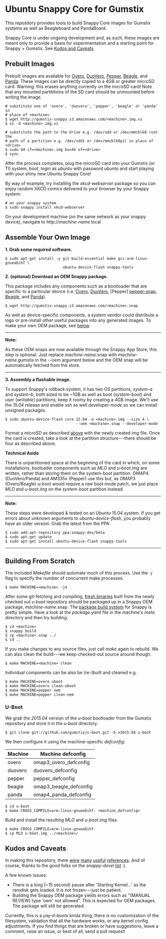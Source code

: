 Ubuntu Snappy Core for Gumstix
==============================
This repository provides tools to build Snappy Core images for Gumstix systems
as well as Beagleboard and PandaBoard.

Snappy Core is under ongoing development and, as such, these images are meant
only to provide a basis for experimentation and a starting point for Snappy +
Gumstix. See [Kudos and Caveats](#kudos-and-caveats).

Prebuilt Images
---------------
Prebuilt images are available for [Overo][overo-img], [DuoVero][duovero-img],
[Pepper][pepper-img], [Beagle][beagle-img], and [Panda][panda-img]. These
images can be directly copied to a 4GB or greater microSD card.  Warning: this
erases anything currently on the microSD card!  Note that any mounted
partititions of the SD card should be unmounted before writing the image.

    # substitute one of 'overo', 'duovero', 'pepper', 'beagle' or 'panda' in
    # place of <machine>
    $ wget http://gumstix-snappy.s3.amazonaws.com/<machine>.img.xz
    $ xz -d <machine>.img.xz

    # substitute the path to the drive e.g. /dev/sdd or /dev/mmcblk0 (not the
    # path of a partition e.g. /dev/sdd1 or /dev/mmcblk0p1) in place of <drive>
    $ sudo dd if=<machine>.img bs=4k of=<drive>
    $ sync

After the process completes, plug the microSD card into your Gumstix (or TI)
system, boot, login as *ubuntu* with password *ubuntu* and start playing with
your shiny new Ubuntu Snappy Core!

By way of example, try installing the *xkcd-webserver* package so you can
enjoy random XKCD comics delivered to your browser by your Snappy system:

    # on your snappy system
    $ sudo snappy install xkcd-webserver

On your development machine (on the same network as your snappy device),
navigate to http://*machine-name*.local

[overo-img]: http://gumstix-snappy.s3.amazonaws.com/overo.img.xz
[duovero-img]: http://gumstix-snappy.s3.amazonaws.com/duovero.img.xz
[pepper-img]: http://gumstix-snappy.s3.amazonaws.com/pepper.img.xz
[beagle-img]: http://gumstix-snappy.s3.amazonaws.com/beagle.img.xz
[panda-img]: http://gumstix-snappy.s3.amazonaws.com/panda.img.xz

Assemble Your Own Image
-----------------------
**1. Grab some required software.**

    $ sudo apt-get install -y git build-essential make gcc-arm-linux-gnueabihf \
                              ubuntu-device-flash snappy-tools

**2. (optional) Download an OEM Snappy package.**

This package includes any components such as a bootloader that are specific to
a particular device (i.e. [Overo][overo-snap], [DuoVero][duovero-snap], [Pepper]
[pepper-snap], [Beagle][beagle-snap], and [Panda][panda-snap]).

    $ wget http://gumstix-snappy.s3.amazonaws.com/<machine>.snap

As well as device-specific components, a system vendor could distribute a logo
or pre-install other useful packages into any generated images. To make your own
OEM package, see [below](#building-from-scratch).

------------------------------------------------------------------------------
**Note:**

As these OEM snaps are now available through the Snappy App Store, this step
is optional.  Just replace *machine-name*.snap with *machine-name*.gumstix in
the *--oem* argument below and the OEM snap will be automatically fetched from
the store.

------------------------------------------------------------------------------

**3. Assembly a flashable image.**

To support Snappy's rollback system, it has two OS partitions, *system-a* and
*system-b*, both sized to be ~1GB as well as boot (*system-boot*) and user
(*writable*) partitions; keep it roomy by creating a 4GB image.  We'll use the
*15.04* release and enable ssh as well *developer-mode* so we can install
unsigned packages.

    $ sudo ubuntu-device-flash core 15.04 -o <machine>.img --size 4 \
                                    --oem <machine>.snap --developer-mode

Format a microSD as described [above](#prebuilt-images) with the newly
created *img* file.  Once the card is created, take a look at the partition
structure---there should be four as described above.

**Technical Aside**

There is unpartitioned space at the beginning of the card in which, on some
installations, booloader components such as *MLO* and *u-boot.img* are written,
rather than storing them on the system-boot partition.  OMAP4 (DuoVero/Panda)
 and AM335x (Pepper) use this but, as OMAP3 (Overo/Beagle) u-boot would require
a *raw* boot mode patch, we just place *MLO* and *u-boot.img* on the
*system-boot* partition instead.

------------------------------------------------------------------------------
**Note:**

These steps were developed & tested on an Ubuntu 15.04 system. If you get
errors about unknown arguments to *ubuntu-device-flash*, you probably have
an older version.  Grab the latest from the PPA:

    $ sudo add-apt-repository ppa:snappy-dev/beta
    $ sudo apt-get update
    $ sudo apt-get install ubuntu-device-flash snappy-tools

------------------------------------------------------------------------------

[overo-snap]: http://gumstix-snappy.s3.amazonaws.com/overo.snap
[duovero-snap]: http://gumstix-snappy.s3.amazonaws.com/duovero.snap
[pepper-snap]: http://gumstix-snappy.s3.amazonaws.com/pepper.snap
[beagle-snap]: http://gumstix-snappy.s3.amazonaws.com/beagle.snap
[panda-snap]: http://gumstix-snappy.s3.amazonaws.com/panda.snap

Building From Scratch
---------------------
The included *Makefile* should automate much of this process.  Use the *-j* flag
to specify the number of concurrent make processes.

    $ make MACHINE=<machine> -j4

After some git-fetching and compiling, [fresh binaries](#u-boot) built from
the newly checked out *u-boot* repository should be packaged up in a Snappy OEM
package, *machine-name*.snap.  The [package build system][1] for Snappy is pretty
simple.  Have a look at the *package.yaml* file in the machine's *meta*
directory and then try building.

    $ cd <machine>
    $ snappy build
    $ cp <machine>.snap ../
    $ cd ..

If you make changes to any source files, just call *make* again to rebuild. We
can also clean the build---we keep checked-out source around though.

    $ make MACHINE=<machine> clean

Individual components can be also be (re-)built and cleaned e.g.

    $ make MACHINE=overo uboot
    $ make MACHINE=overo clean-uboot
    $ make MACHINE=pepper oem
    $ make MACHINE=pepper clean-oem

[1]: http://developer.ubuntu.com/en/snappy/tutorials/build-snaps/

### U-Boot
We grab the *2015.04* version of the *u-boot* bootloader from the Gumstix
repository and store it in the *u-boot* directory.

    $ git clone git://github.com/gumstix/u-boot.git -b v2015.04 u-boot

We then configure it using the machine-specific *defconfig*:

Machine  | Machine defconfig
---------|-------------------
overo    | omap3_overo_defconfig
duovero  | duovero_defconfig
pepper   | pepper_defconfig
beagle   | omap3_beagle_defconfig
panda    | omap4_panda_defconfig

    $ cd u-boot
    $ make CROSS_COMPILE=arm-linux-gnueabihf- <machine_defconfig>

Build and install the resulting *MLO* and *u-boot.img* files.

    $ make CROSS_COMPILE=arm-linux-gnueabihf-
    $ cp MLO u-boot.img ../<machine>/

<!---
COMMENT OUT as this is experimental
The *Makefile* can also checkout and build a custom kernel and then pack the
kernel image along with any modules and dtbs into a device-specific tarball
that can be pulled into an image using the *-device-part* argument to 
the *ubuntu-device-flash* tool. The following sections summarize the what is
done to build each component.

### Linux
We download the *yocto-v3.17.y* branch of Gumstix's Linux repository to the
*linux* directory.

    $ git clone git://github.com/gumstix/linux.git -b yocto-v3.17.y linux

We then grab a machine-specific defconfig from this top-level directory and
use it to configure the kernel.

    $ cd linux
    $ cp ../<machine>_defconfig .config
    $ make ARCH=arm CROSS_COMPILE=arm-linux-gnueabihf- oldconfig

Build the kernel as well as any DTBs and modules.

    $ make ARCH=arm CROSS_COMPILE=arm-linux-gnueabihf-
    $ make INSTALL_MOD_PATH=../device/system ARCH=arm CROSS_COMPILE=arm-linux-gnueabihf- modules_install
    $ make INSTALL_DTBS_PATH=../device/assets/dtbs ARCH=arm CROSS_COMPILE=arm-linux-gnueabihf- dtbs_install
    $ cp arch/arm/boot/zImage ../device/assets/vmlinuz

### Device Tarball
All we need to do now is *tar* the populated *device* directory:

    $ tar -C device-<machine> -cavf device.tar.xz -xform s:'./':: .

With the device tarball created, create an image file
[as described](#assemble-your-own-image) and dump it on to a microSD card!

To build for a different machine, make sure to clean-up first:

    $ make MACHINE=overo clean
    $ make MACHINE=pepper -j8
-->
Kudos and Caveats
-----------------
In making this repository, there [were][2] [many][3] [useful][4]
[references][5]. And of course, thanks to the good folks on the *snappy-devel*
[list][6] :).

A few known issues:

 * There is a long (~15 second) pause after 'Starting Kernel...' as the ramdisk
   gets loaded.  It is not frozen---just be patient.
 * Building the Snappy OEM package yields errors such as
   "(MANUAL REVIEW) type 'oem' not allowed".  This is expected for OEM packages.
   The package will still be generated.

Currently, this is a *yay-it-boots* kinda thing; there is no customization of
the filesystem, validation that all the hardware works, or any kernel config
adjustments.  If you find things that are broken or have suggestions,
leave a comment, raise an issue, or best of all, send a pull request!

[2]: https://github.com/dz0ny/snappy-cubox-i
[3]: https://developer.ubuntu.com/en/snappy/guides/porting/
[4]: https://code.launchpad.net/~ogra/+junk/snappy-device-builder
[5]: https://lists.ubuntu.com/archives/snappy-devel/2015-April/000578.html
[6]: https://lists.ubuntu.com/mailman/listinfo/snappy-devel
